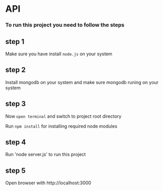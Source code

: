 # API

### To run this project you need to follow the steps

## step 1

Make sure you have install `node.js` on your system

## step 2

Install mongodb on your system and make sure mongodb runing on your system

## step 3

Now `open terminal` and switch to project root directory

Run `npm install` for installing required node modules

## step 4

Run 'node server.js' to run this project

## step 5

Open browser with http://localhost:3000 

